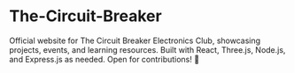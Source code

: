 # The-Circuit-Breaker
Official website for The Circuit Breaker Electronics Club, showcasing projects, events, and learning resources. Built with React, Three.js, Node.js, and Express.js as needed. Open for contributions! 🚀
